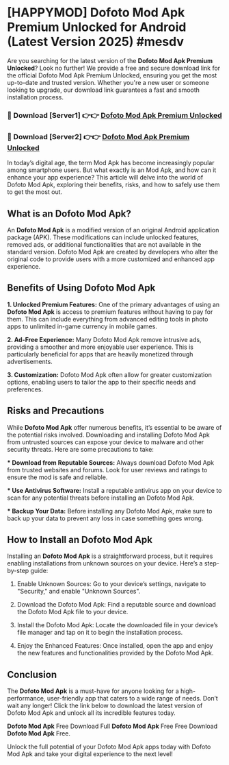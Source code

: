 # [HAPPYMOD] Dofoto Mod Apk Premium Unlocked for Android (Latest Version 2025) #mesdv

Are you searching for the latest version of the <strong>Dofoto Mod Apk Premium Unlocked</strong>? Look no further! We provide a free and secure download link for the official Dofoto Mod Apk Premium Unlocked, ensuring you get the most up-to-date and trusted version. Whether you're a new user or someone looking to upgrade, our download link guarantees a fast and smooth installation process.


<h3>🔴 Download [Server1] 👉👉 <a href="https://appsnew.pages.dev?q=Dofoto+Mod+Apk">Dofoto Mod Apk Premium Unlocked</a></h3>

<h3>🔴 Download [Server2] 👉👉 <a href="https://appsnew.pages.dev?q=Dofoto+Mod+Apk">Dofoto Mod Apk Premium Unlocked</a></h3>


In today’s digital age, the term Mod Apk has become increasingly popular among smartphone users. But what exactly is an Mod Apk, and how can it enhance your app experience? This article will delve into the world of Dofoto Mod Apk, exploring their benefits, risks, and how to safely use them to get the most out.


<h2>What is an Dofoto Mod Apk?</h2>

An <strong>Dofoto Mod Apk</strong> is a modified version of an original Android application package (APK). These modifications can include unlocked features, removed ads, or additional functionalities that are not available in the standard version. Dofoto Mod Apk are created by developers who alter the original code to provide users with a more customized and enhanced app experience.


<h2>Benefits of Using Dofoto Mod Apk</h2>

<strong> 1. Unlocked Premium Features:</strong> One of the primary advantages of using an <strong>Dofoto Mod Apk</strong> is access to premium features without having to pay for them. This can include everything from advanced editing tools in photo apps to unlimited in-game currency in mobile games.

<strong> 2. Ad-Free Experience:</strong> Many Dofoto Mod Apk remove intrusive ads, providing a smoother and more enjoyable user experience. This is particularly beneficial for apps that are heavily monetized through advertisements.

<strong> 3. Customization:</strong> Dofoto Mod Apk often allow for greater customization options, enabling users to tailor the app to their specific needs and preferences.


<h2>Risks and Precautions</h2>

While <strong>Dofoto Mod Apk</strong> offer numerous benefits, it’s essential to be aware of the potential risks involved. Downloading and installing Dofoto Mod Apk from untrusted sources can expose your device to malware and other security threats. Here are some precautions to take:

<strong> * Download from Reputable Sources:</strong> Always download Dofoto Mod Apk from trusted websites and forums. Look for user reviews and ratings to ensure the mod is safe and reliable.

<strong> * Use Antivirus Software:</strong> Install a reputable antivirus app on your device to scan for any potential threats before installing an Dofoto Mod Apk.

<strong> * Backup Your Data:</strong> Before installing any Dofoto Mod Apk, make sure to back up your data to prevent any loss in case something goes wrong.


<h2>How to Install an Dofoto Mod Apk</h2>

Installing an <strong>Dofoto Mod Apk</strong> is a straightforward process, but it requires enabling installations from unknown sources on your device. Here’s a step-by-step guide:

 1. Enable Unknown Sources: Go to your device’s settings, navigate to "Security," and enable "Unknown Sources".

 2. Download the Dofoto Mod Apk: Find a reputable source and download the Dofoto Mod Apk file to your device.

 3. Install the Dofoto Mod Apk: Locate the downloaded file in your device’s file manager and tap on it to begin the installation process.

 4. Enjoy the Enhanced Features: Once installed, open the app and enjoy the new features and functionalities provided by the Dofoto Mod Apk.


<h2><strong>Conclusion</strong></h2>

The <strong>Dofoto Mod Apk</strong> is a must-have for anyone looking for a high-performance, user-friendly app that caters to a wide range of needs. Don’t wait any longer! Click the link below to download the latest version of Dofoto Mod Apk and unlock all its incredible features today.

<strong>Dofoto Mod Apk</strong> Free Download Full <strong>Dofoto Mod Apk</strong> Free Free Download <strong>Dofoto Mod Apk</strong> Free.

Unlock the full potential of your Dofoto Mod Apk apps today with Dofoto Mod Apk and take your digital experience to the next level!